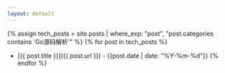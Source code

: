 ```yaml
---
layout: default
---
```


{% assign tech_posts = site.posts | where_exp: "post", "post.categories contains 'Go源码解析'" %}
{% for post in tech_posts %}
- [{{ post.title }}]({{ post.url }}) - {{post.date | date: "%Y-%m-%d"}}
{% endfor %}
